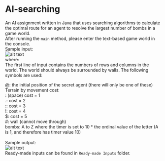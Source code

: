 # AI-searching
An AI assignment written in Java that uses searching algorithms to calculate the optimal route for an agent to resolve the largest number of bombs in a game world.
<br>
After running the `main` method, please enter the text-based game world in the console.
<br>
Sample input:
<br>
![alt text](https://github.com/powerseed/Mission-Possible/blob/master/sample%20input.png "Sample input")
<br>
where:
<br>
The first line of input contains the numbers of rows and columns in the world. The world should always be surrounded by walls. The following symbols are used:

@: the initial position of the secret agent (there will only be one of these)
<br>
Terrain by movement cost:
<br>
: (space) cost = 1
<br>
.: cost = 2
<br>
:: cost = 3
<br>
!: cost = 4
<br>
$: cost = 5
<br>
#: wall (cannot move through)
<br>
bombs: A to Z where the timer is set to 10 * the ordinal value of the letter (A is 1, and therefore has timer value 10)
<br>
<br>
Sample output:
<br>
![alt text](https://github.com/powerseed/Mission-Possible/blob/master/sample%20output.png "Sample output")
<br>
Ready-made inputs can be found in `Ready-made Inputs` folder. 
